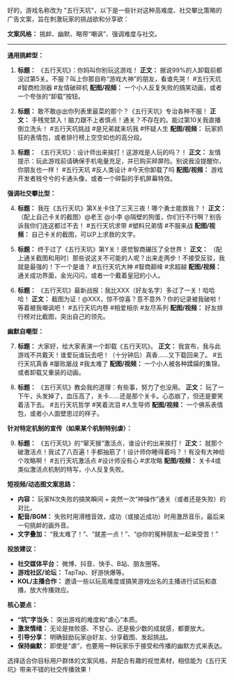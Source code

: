 好的，游戏名称改为 "五行天坑"，以下是一些针对这种高难度、社交攀比策略的广告文案，旨在刺激玩家的挑战欲和分享欲：

**文案风格：** 挑衅、幽默、略带“嘲讽”、强调难度与社交。

---

**通用挑衅型：**

1.  **标题：** 《五行天坑》：你妈叫你别玩这游戏！
    **正文：** 据说99%的人卸载前都没过第5关。不服？叫上你那自称“游戏大神”的朋友，看谁先哭！ #五行天坑 #智商检测器 #友情破碎机
    **配图/视频：** 一个小人反复失败的搞笑动画，或者一个夸张的“卸载”按钮。

2.  **标题：** 敢不敢@出你列表里最菜的那个？《五行天坑》专治各种不服！
    **正文：** 手残党禁入！脑力跟不上者慎点！通关？不存在的。能过第10关我直播倒立洗头！ #五行天坑挑战 #是兄弟就来坑我 #怀疑人生
    **配图/视频：** 玩家抓狂的表情包，或者排行榜上空空如也的高分段。

3.  **标题：** 《五行天坑》：设计师出来挨打！这游戏是人玩的吗？！
    **正文：** 友情提示：玩此游戏前请确保手机电量充足，并已购买碎屏险。别说我没提醒你，你朋友也一样！ #五行天坑 #反人类设计 #今天你卸载了吗
    **配图/视频：** 游戏开发者贱兮兮的卡通头像，或者一个碎裂的手机屏幕特效。

**强调社交攀比型：**

4.  **标题：** 我在《五行天坑》第X关卡住了三天三夜！哪个勇士能救我？！
    **正文：** （配上自己卡关的截图）@老王 @小李 @隔壁的狗蛋，你们行不行啊？别告诉我你们连这都过不去！ #五行天坑求带 #塑料兄弟情 #不服来战
    **配图/视频：** 自己卡关的截图，可以P上求救的文字。

5.  **标题：** 终于过了《五行天坑》第Y关！感觉智商碾压了全世界！
    **正文：** （配上通关截图和用时）那些说这关不可能的人呢？出来走两步！不接受反驳，我就是最强的！下一个是谁？ #五行天坑大神 #智商巅峰 #求超越
    **配图/视频：** 通关成功界面，金光闪闪，或者一个戴着皇冠的小人。

6.  **标题：** 《五行天坑》最新战报：我比XXX（好友名字）多过了一关！哈哈哈！
    **正文：** 截图为证！@XXX，惊不惊喜？意不意外？你的记录被我破啦！等着被我嘲讽吧！ #五行天坑内卷 #相爱相杀 #友尽系列
    **配图/视频：** 好友排行榜对比截图，突出自己的领先。

**幽默自嘲型：**

7.  **标题：** 大家好，给大家表演一个卸载《五行天坑》。
    **正文：** 我宣布，我与此游戏不共戴天！谁爱玩谁玩去吧！（十分钟后）真香……又下载回来了。 #五行天坑真香 #屡败屡战 #我太难了
    **配图/视频：** 一个小人被各种蹂躏的集锦，或者卸载又重装的动画。

8.  **标题：** 《五行天坑》教会我的道理：有些事，努力了也没用。
    **正文：** 玩了一下午，头发掉了，血压高了，关卡……还是那个关卡。心态崩了，但还是要笑着活下去。 #五行天坑哲学 #笑着流泪 #人生导师
    **配图/视频：** 一个佛系表情包，或者小人面壁思过的样子。

**针对特定机制的宣传（如果某个机制特别虐）：**

9.  **标题：** 《五行天坑》的“窜天猴”激活点，谁设计的出来挨打！
    **正文：** 就那个破激活点！我试了八百遍！手都抽筋了！设计师你睡得着吗？！有没有大神给个攻略啊！ #五行天坑激活点 #设计师没有心 #求攻略
    **配图/视频：** 关卡4或类似激活点机制的特写，小人反复失败。

**短视频/动态图文案思路：**

*   **内容：** 玩家N次失败的搞笑瞬间 + 突然一次“神操作”通关（或者还是失败）的对比。
*   **配音/BGM：** 失败时用滑稽音效，成功（或接近成功）时用激昂音乐，最后来一句挑衅的画外音。
*   **文字叠加：** “我太难了！”、“就差一点！”、“@你的冤种朋友一起来受苦！”

**投放建议：**

*   **社交媒体平台：** 微博、抖音、快手、B站、朋友圈等。
*   **游戏社区/论坛：** TapTap、好游快爆等。
*   **KOL/主播合作：** 邀请一些以玩高难度或搞笑游戏出名的主播进行试玩和直播，放大传播效应。

**核心要点：**

*   **“坑”字当头：** 突出游戏的难度和“虐心”本质。
*   **激发情绪：** 无论是挫败感、不甘心、还是极少数的成就感，都要放大。
*   **引导分享：** 明确鼓励玩家@好友、分享截图、发起挑战。
*   **保持幽默：** 即使是“虐”，也要用一种玩家乐于接受和传播的幽默方式来表达。

选择适合你目标用户群体的文案风格，并配合有趣的视觉素材，相信能为《五行天坑》带来不错的社交传播效果！